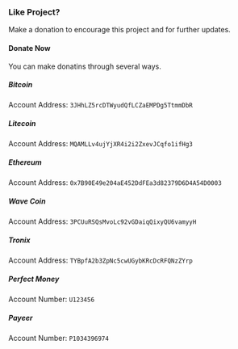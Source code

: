 ### Like Project?
Make a donation to encourage this project and for further updates.

#### Donate Now
You can make donatins through several ways.

##### Bitcoin
Account Address: ```3JHhLZ5rcDTWyudQfLCZaEMPDg5TtmmDbR```

##### Litecoin
Account Address: ```MQAMLLv4ujYjXR4i2i2ZxevJCqfo1ifHg3```

##### Ethereum
Account Address: ```0x7B90E49e204aE452DdFEa3d82379D6D4A54D0003```

##### Wave Coin
Account Address: ```3PCUuRSQsMvoLc92vGDaiqQixyQU6vamyyH```

##### Tronix
Account Address: ```TYBpfA2b3ZpNc5cwUGybKRcDcRFQNzZYrp```

##### Perfect Money
Account Number: ```U123456```

##### Payeer
Account Number: ```P1034396974```
